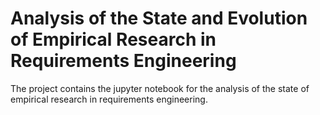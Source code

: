 # Analysis of the State and Evolution of Empirical Research in Requirements Engineering
The project contains the jupyter notebook for the analysis of the state of empirical research in requirements engineering.

<!--Binder link to the tailored forming analysis notebook:
[![Binder](https://mybinder.org/badge_logo.svg)](https://mybinder.org/v2/gh/okarras/Jupyter-Notebooks/HEAD?labpath=%2FTailoredFormingAnalysis%2Ftf_orkg.ipynb)--> 
